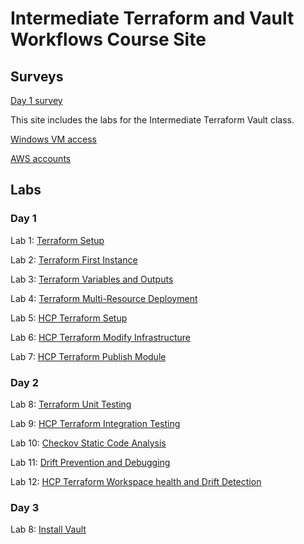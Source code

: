# Intermediate Terraform and Vault Workflows Course Site

## Surveys 
[Day 1 survey](https://www.surveymonkey.com/r/J67Y67Y)

This site includes the labs for the Intermediate Terraform Vault class.

[Windows VM access](VM_access.md)

[AWS accounts](https://docs.google.com/spreadsheets/d/1gTV6btPeIyyXylRkDn2_LNbWkf9BGU6wsi5eIb-ynLY/edit?usp=sharing)

## Labs

### Day 1

Lab 1: [Terraform Setup](labs/tf-setup/index.md)

Lab 2: [Terraform First Instance](labs/tf-first-instance/index.md)

Lab 3: [Terraform Variables and Outputs](labs/tf-variables-and-output/index.md)

Lab 4: [Terraform Multi-Resource Deployment](labs/tf-more-variables/index.md)

Lab 5: [HCP Terraform Setup](labs/hcp-tf-setup/index.md)   

Lab 6: [HCP Terraform Modify Infrastructure](labs/hcp-tf-modify/index.md)

Lab 7: [HCP Terraform Publish Module](labs/hcp-tf-publish-module/index.md)

### Day 2

Lab 8: [Terraform Unit Testing](labs/tf-unit-testing/index.md)

Lab 9: [HCP Terraform Integration Testing](labs/tf-integration-testing/index.md)

Lab 10: [Checkov Static Code Analysis](labs/tf-checkov-security/index.md)

Lab 11: [Drift Prevention and Debugging](labs/tf-drift-prevention-debugging/index.md)

Lab 12: [HCP Terraform Workspace health and Drift Detection](labs/hcp-terraform-health-assessments/index.md)

### Day 3
Lab 8: [Install Vault](labs/install-vault/index.md)
